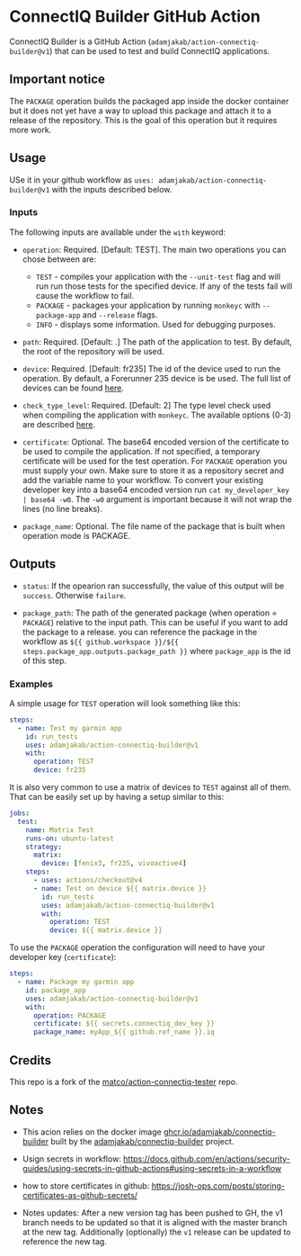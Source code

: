 # ConnectIQ Builder GitHub Action

ConnectIQ Builder is a GitHub Action (`adamjakab/action-connectiq-builder@v1`) that can be used to test and build ConnectIQ applications.

## Important notice

The `PACKAGE` operation builds the packaged app inside the docker container but it does not yet have a way to upload this package and attach it to a release of the repository. This is the goal of this operation but it requires more work.

## Usage

USe it in your github workflow as `uses: adamjakab/action-connectiq-builder@v1` with the inputs described below.

### Inputs

The following inputs are available under the `with` keyword:

- `operation`: Required. [Default: TEST]. The main two operations you can chose between are:

  - `TEST` - compiles your application with the `--unit-test` flag and will run run those tests for the specified device. If any of the tests fail will cause the workflow to fail.
  - `PACKAGE` - packages your application by running `monkeyc` with `--package-app` and `--release` flags.
  - `INFO` - displays some information. Used for debugging purposes.

- `path`: Required. [Default: .] The path of the application to test. By default, the root of the repository will be used.

- `device`: Required. [Default: fr235] The id of the device used to run the operation. By default, a Forerunner 235 device is be used. The full list of devices can be found [here](https://developer.garmin.com/connect-iq/reference-guides/devices-reference/#devicereference).

- `check_type_level`: Required. [Default: 2] The type level check used when compiling the application with `monkeyc`. The available options (0-3) are described [here](https://developer.garmin.com/connect-iq/monkey-c/monkey-types/).

- `certificate`: Optional. The base64 encoded version of the certificate to be used to compile the application. If not specified, a temporary certificate will be used for the test operation. For `PACKAGE` operation you must supply your own. Make sure to store it as a repository secret and add the variable name to your workflow. To convert your existing developer key into a base64 encoded version run `cat my_developer_key | base64 -w0`. The `-w0` argument is important because it will not wrap the lines (no line breaks).

- `package_name`: Optional. The file name of the package that is built when operation mode is PACKAGE.

## Outputs

- `status`: If the opearion ran successfully, the value of this output will be `success`. Otherwise `failure`.

- `package_path`: The path of the generated package (when operation = `PACKAGE`) relative to the input path. This can be useful if you want to add the package to a release. you can reference the package in the workflow as `${{ github.workspace }}/${{ steps.package_app.outputs.package_path }}` where `package_app` is the id of this step.

### Examples

A simple usage for `TEST` operation will look something like this:

```yml
steps:
  - name: Test my garmin app
    id: run_tests
    uses: adamjakab/action-connectiq-builder@v1
    with:
      operation: TEST
      device: fr235
```

It is also very common to use a matrix of devices to `TEST` against all of them. That can be easily set up by having a setup similar to this:

```yml
jobs:
  test:
    name: Matrix Test
    runs-on: ubuntu-latest
    strategy:
      matrix:
        device: [fenix3, fr235, vivoactive4]
    steps:
      - uses: actions/checkout@v4
      - name: Test on device ${{ matrix.device }}
        id: run_tests
        uses: adamjakab/action-connectiq-builder@v1
        with:
          operation: TEST
          device: ${{ matrix.device }}
```

To use the `PACKAGE` operation the configuration will need to have your developer key (`certificate`):

```yml
steps:
  - name: Package my garmin app
    id: package_app
    uses: adamjakab/action-connectiq-builder@v1
    with:
      operation: PACKAGE
      certificate: ${{ secrets.connectiq_dev_key }}
      package_name: myApp_${{ github.ref_name }}.iq
```

## Credits

This repo is a fork of the [matco/action-connectiq-tester](https://github.com/matco/action-connectiq-tester) repo.

## Notes

- This acion relies on the docker image [ghcr.io/adamjakab/connectiq-builder](https://ghcr.io/adamjakab/connectiq-builder) built by the [adamjakab/connectiq-builder](https://github.com/adamjakab/connectiq-builder) project.

- Usign secrets in workflow: https://docs.github.com/en/actions/security-guides/using-secrets-in-github-actions#using-secrets-in-a-workflow

- how to store certificates in github: https://josh-ops.com/posts/storing-certificates-as-github-secrets/

- Notes updates: After a new version tag has been pushed to GH, the v1 branch needs to be updated so that it is aligned with the master branch at the new tag. Additionally (optionally) the `v1` release can be updated to reference the new tag.
